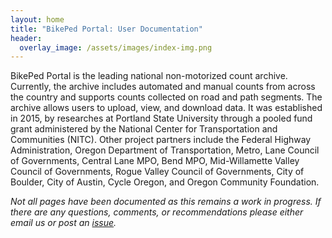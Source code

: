 ```yaml
---
layout: home
title: "BikePed Portal: User Documentation"
header:
  overlay_image: /assets/images/index-img.png
---
```

BikePed Portal is the leading national non-motorized count archive. Currently, the archive includes automated and manual counts from across the country and supports counts collected on road and path segments. The archive allows users to upload, view, and download data. It was established in 2015, by researches at Portland State University through a pooled fund grant administered by the National Center for Transportation and Communities (NITC). Other project partners include the Federal Highway Administration, Oregon Department of Transportation, Metro, Lane Council of Governments, Central Lane MPO, Bend MPO, Mid-Willamette Valley Council of Governments, Rogue Valley Council of Governments, City of Boulder, City of Austin, Cycle Oregon, and Oregon Community Foundation.

_Not all pages have been documented as this remains a work in progress. If there are any questions, comments, or recommendations please either email us or post an [issue](https://github.com/PSUTrec/documentation/issues)._
